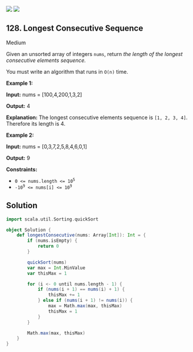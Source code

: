 [![](https://img.shields.io/github/stars/LeetCode-in-Scala/LeetCode-in-Scala?label=Stars&style=flat-square)](https://github.com/LeetCode-in-Scala/LeetCode-in-Scala)
[![](https://img.shields.io/github/forks/LeetCode-in-Scala/LeetCode-in-Scala?label=Fork%20me%20on%20GitHub%20&style=flat-square)](https://github.com/LeetCode-in-Scala/LeetCode-in-Scala/fork)

## 128\. Longest Consecutive Sequence

Medium

Given an unsorted array of integers `nums`, return _the length of the longest consecutive elements sequence._

You must write an algorithm that runs in `O(n)` time.

**Example 1:**

**Input:** nums = [100,4,200,1,3,2]

**Output:** 4

**Explanation:** The longest consecutive elements sequence is `[1, 2, 3, 4]`. Therefore its length is 4. 

**Example 2:**

**Input:** nums = [0,3,7,2,5,8,4,6,0,1]

**Output:** 9 

**Constraints:**

*   <code>0 <= nums.length <= 10<sup>5</sup></code>
*   <code>-10<sup>9</sup> <= nums[i] <= 10<sup>9</sup></code>

## Solution

```scala
import scala.util.Sorting.quickSort

object Solution {
    def longestConsecutive(nums: Array[Int]): Int = {
        if (nums.isEmpty) {
            return 0
        }

        quickSort(nums)
        var max = Int.MinValue
        var thisMax = 1

        for (i <- 0 until nums.length - 1) {
            if (nums(i + 1) == nums(i) + 1) {
                thisMax += 1
            } else if (nums(i + 1) != nums(i)) {
                max = Math.max(max, thisMax)
                thisMax = 1
            }
        }

        Math.max(max, thisMax)
    }
}
```
